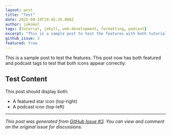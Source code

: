 ```yaml
---
layout: post
title: "Test"
date: 2025-09-10T19:45:35.000Z
author: jukomol
tags: [tutorial, jekyll, web-development, formatting, podcast]
excerpt: "This is a sample post to test the features with both tutorial content and podcast tag."
github_issue: 3
featured: true
---
```

This is a sample post to test the features. This post now has both featured and podcast tags to test that both icons appear correctly.

## Test Content

This post should display both:
- A featured star icon (top-right)
- A podcast icon (top-left)

---

*This post was generated from [GitHub Issue #3](https://github.com/jukomol/blogs/issues/3). You can view and comment on the original issue for discussions.*